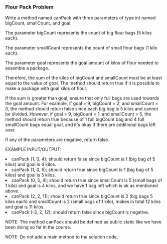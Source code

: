 <h3>Flour Pack Problem</h3>
Write a method named canPack with three parameters of type int named bigCount, smallCount, and goal.

The parameter bigCount represents the count of big flour bags (5 kilos each).

The parameter smallCount represents the count of small flour bags (1 kilo each).

The parameter goal represents the goal amount of kilos of flour needed to assemble a package.

Therefore, the sum of the kilos of bigCount and smallCount must be at least equal to the value of goal. The method should return true if it is possible to make a package with goal kilos of flour.

If the sum is greater than goal, ensure that only full bags are used towards the goal amount. For example, if goal = 9, bigCount = 2, and smallCount = 0, the method should return false since each big bag is 5 kilos and cannot be divided. However, if goal = 9, bigCount = 1, and smallCount = 5, the method should return true because of 1 full bigCount bag and 4 full smallCount bags equal goal, and it's okay if there are additional bags left over.

If any of the parameters are negative, return false.



EXAMPLE INPUT/OUTPUT:

<li>canPack (1, 0, 4); should return false since bigCount is 1 (big bag of 5 kilos) and goal is 4 kilos.

<li>canPack (1, 0, 5); should return true since bigCount is 1 (big bag of 5 kilos) and goal is 5 kilos.

<li>canPack (0, 5, 4); should return true since smallCount is 5 (small bags of 1 kilo) and goal is 4 kilos, and we have 1 bag left which is ok as mentioned above.</li>

<li>canPack (2, 2, 11); should return true since bigCount is 2 (big bags 5 kilos each) and smallCount is 2 (small bags of 1 kilo), makes in total 12 kilos and goal is 11 kilos.</li>

<li>canPack (-3, 2, 12); should return false since bigCount is negative.</li>



NOTE: The method canPack should be defined as public static like we have been doing so far in the course.

NOTE: Do not add a main method to the solution code.
